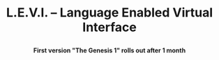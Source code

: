 # <p align="center">L.E.V.I. – Language Enabled Virtual Interface</p>


**<p align="center">First version "The Genesis 1" rolls out after 1 month</p>**

